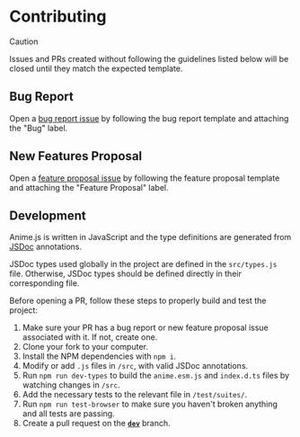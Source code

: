 # Contributing

> [!CAUTION]
> Issues and PRs created without following the guidelines listed below will be closed until they match the expected template.

## Bug Report
Open a [bug report issue](https://github.com/juliangarnier/anime/issues/new?template=bug_report.md) by following the bug report template and attaching the "Bug" label.

## New Features Proposal
Open a [feature proposal issue](https://github.com/juliangarnier/anime/issues/new?template=feature_request.md) by following the feature proposal template and attaching the "Feature Proposal" label.

## Development
Anime.js is written in JavaScript and the type definitions are generated from [JSDoc](https://jsdoc.app/) annotations.

JSDoc types used globally in the project are defined in the `src/types.js` file. Otherwise, JSDoc types should be defined directly in their corresponding file.

Before opening a PR, follow these steps to properly build and test the project:

1. Make sure your PR has a bug report or new feature proposal issue associated with it. If not, create one.
2. Clone your fork to your computer.
3. Install the NPM dependencies with `npm i`.
4. Modify or add `.js` files in `/src`, with valid JSDoc annotations.
5. Run `npm run dev-types` to build the `anime.esm.js` and `index.d.ts` files by watching changes in `/src`.
6. Add the necessary tests to the relevant file in `/test/suites/`.
7. Run `npm run test-browser` to make sure you haven't broken anything and all tests are passing.
8. Create a pull request on the **[`dev`](https://github.com/juliangarnier/anime/tree/dev)** branch.
